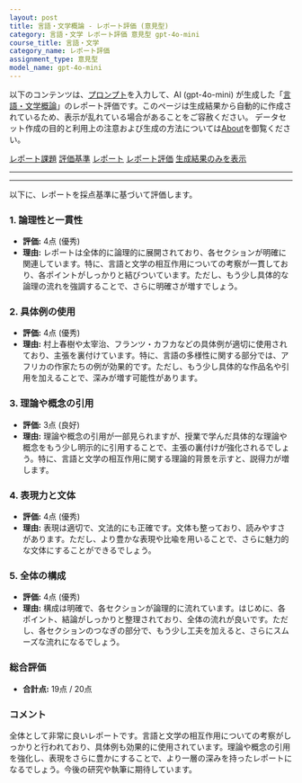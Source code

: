 ```yaml
---
layout: post
title: 言語・文学概論 - レポート評価 (意見型)
category: 言語・文学 レポート評価 意見型 gpt-4o-mini
course_title: 言語・文学
category_name: レポート評価
assignment_type: 意見型
model_name: gpt-4o-mini
---
```


以下のコンテンツは、[プロンプト](https://github.com/takedatoshiyuki/synthetic_assignments/tree/main/generated/言語・文学/gpt-4o-mini/prompt_レポート評価-意見型.md)を入力して、AI (gpt-4o-mini) が生成した「[言語・文学概論](/contents/言語・文学/)」のレポート評価です。このページは生成結果から自動的に作成されているため、表示が乱れている場合があることをご容赦ください。
データセット作成の目的と利用上の注意および生成の方法については[About](/About)を御覧ください。

[レポート課題](../レポート課題-意見型)
[評価基準](../評価基準-意見型)
[レポート](../レポート-意見型)
[レポート評価](../レポート評価-意見型)
[生成結果のみを表示](https://github.com/takedatoshiyuki/synthetic_assignments/tree/main/generated/言語・文学/gpt-4o-mini/レポート評価-意見型.md)
  

***
***
  
以下に、レポートを採点基準に基づいて評価します。

### 1. 論理性と一貫性
- **評価:** 4点 (優秀)
- **理由:** レポートは全体的に論理的に展開されており、各セクションが明確に関連しています。特に、言語と文学の相互作用についての考察が一貫しており、各ポイントがしっかりと結びついています。ただし、もう少し具体的な論理の流れを強調することで、さらに明確さが増すでしょう。

### 2. 具体例の使用
- **評価:** 4点 (優秀)
- **理由:** 村上春樹や太宰治、フランツ・カフカなどの具体例が適切に使用されており、主張を裏付けています。特に、言語の多様性に関する部分では、アフリカの作家たちの例が効果的です。ただし、もう少し具体的な作品名や引用を加えることで、深みが増す可能性があります。

### 3. 理論や概念の引用
- **評価:** 3点 (良好)
- **理由:** 理論や概念の引用が一部見られますが、授業で学んだ具体的な理論や概念をもう少し明示的に引用することで、主張の裏付けが強化されるでしょう。特に、言語と文学の相互作用に関する理論的背景を示すと、説得力が増します。

### 4. 表現力と文体
- **評価:** 4点 (優秀)
- **理由:** 表現は適切で、文法的にも正確です。文体も整っており、読みやすさがあります。ただし、より豊かな表現や比喩を用いることで、さらに魅力的な文体にすることができるでしょう。

### 5. 全体の構成
- **評価:** 4点 (優秀)
- **理由:** 構成は明確で、各セクションが論理的に流れています。はじめに、各ポイント、結論がしっかりと整理されており、全体の流れが良いです。ただし、各セクションのつなぎの部分で、もう少し工夫を加えると、さらにスムーズな流れになるでしょう。

### 総合評価
- **合計点:** 19点 / 20点

### コメント
全体として非常に良いレポートです。言語と文学の相互作用についての考察がしっかりと行われており、具体例も効果的に使用されています。理論や概念の引用を強化し、表現をさらに豊かにすることで、より一層の深みを持ったレポートになるでしょう。今後の研究や執筆に期待しています。
